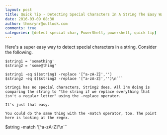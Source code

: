 ```yaml
---
layout: post
title: Quick Tip - Detecting Special Characters In A String The Easy Way
date: 2016-03-09 08:30
author: thmsrynr@outlook.com
comments: true
categories: [detect special char, PowerShell, powershell, quick tip]
---
```

Here's a super easy way to detect special characters in a string. Consider the following.

```
$string1 = 'something'
$string2 = 'some@thing'

$string1 -eq $($string1 -replace '[^a-zA-Z]','')
$string2 -eq $($string2 -replace '[^a-zA-Z]','')\n```

String1 has no special characters, String2 does. All I'm doing is comparing the string to "the string if we replace everything that isn't a regular letter" using the -replace operator.

It's just that easy.

You could do the same thing with the -match operator, too. The point here is looking at the regex.

```
$string -match '[^a-zA-Z]'\n```
